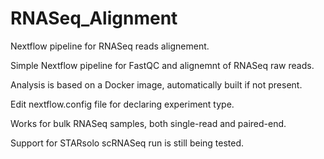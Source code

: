 # RNASeq_Alignment
Nextflow pipeline for RNASeq reads alignement.

Simple Nextflow pipeline for FastQC and alignemnt of RNASeq raw reads.

Analysis is based on a Docker image, automatically built if not present.

Edit nextflow.config file for declaring experiment type.

Works for bulk RNASeq samples, both single-read and paired-end.

Support for STARsolo scRNASeq run is still being tested.
